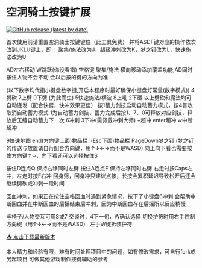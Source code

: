 # 空洞骑士按键扩展
[![GitHub release (latest by date)](https://img.shields.io/github/v/release/jackens-xzk/HollowKnightKeyExtension)](https://github.com/jackens-xzk/HollowKnightKeyExtension/releases/latest)

首次使用前请重置空洞骑士按键键位（此工具免费）
并将ASDF键对应的操作依次改到JKLU键上，即：
聚集/施法改为J，超级冲刺改为K，梦之钉改为L，快速施法改为U

AD左右移动 W跳跃(你没看错) 空格键 聚集/施法
横向移动添加覆盖功能,AD同时按住人物不会不动,会以后按的键的方向为准

(以下数字均代指小键盘数字键,开启本程序时最好确保小键盘灯常量(数字模式))
4劈砍 7上劈 0下劈 (为此而生)
5快速施法/横波 8上吼 2下砸
以上劈砍和魔法均可自动连发（配合快劈，快冲效果更佳）
按1蓄力剑技启动自动蓄力模式，按4普攻取消自动蓄力模式
1为自动蓄力剑技，蓄力完成后按1、7、0可释放对应剑技，释放后无缝自动蓄力下一次
6冲刺 3下冲(需佩戴冲刺大师) +超冲 enter超冲 w中断超冲

9快速地图
end(方向键上面)物品栏 `(Esc下面)物品栏
PageDown梦之钉
(梦之钉的传送与放置请自行配合方向键，用↑↓←→而不是WASD)
向上向下看也需要按住方向键↑↓，向下看还可以选择按住S

按住D连点Q 保持右移同时左劈
按住A连点E 保持左移同时右劈
右走时按Caps左冲，左走时按F右冲
回身劈，回身冲只建议点按，长按会累积延迟导致松开后还会继续劈砍或冲刺一段时间

回血冲刺，如果正在按住空格回血时遇到紧急情况，按下了小键盘6冲刺
会帮助中断回血并在中断回血的后摇结束后冲刺，因为中断回血存在后摇所以反应稍慢

与椅子/人物交互可用S或7
交谈时，4下一句，W确认选择 
切换护符时用右手控制方向键（用↑↓←→而不是WASD）,左手W键拆装护符

[📥 点击下载最新版本](https://github.com/jackens-xzk/HollowKnightKeyExtension/releases/latest)

本人精力和经验有限，难有时间处理项目中的问题，如有修改需求，可自行fork或另起项目
可做其他游戏制作按键辅助的参考

